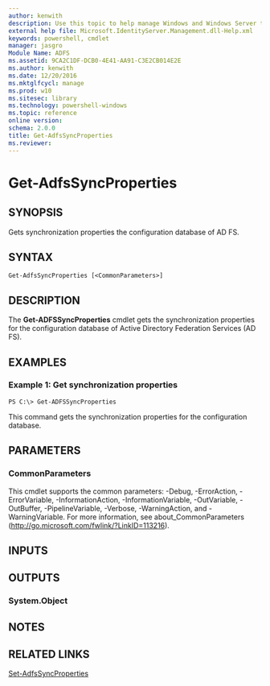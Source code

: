 ```yaml
---
author: kenwith
description: Use this topic to help manage Windows and Windows Server technologies with Windows PowerShell.
external help file: Microsoft.IdentityServer.Management.dll-Help.xml
keywords: powershell, cmdlet
manager: jasgro
Module Name: ADFS
ms.assetid: 9CA2C1DF-DCB0-4E41-AA91-C3E2CB014E2E
ms.author: kenwith
ms.date: 12/20/2016
ms.mktglfcycl: manage
ms.prod: w10
ms.sitesec: library
ms.technology: powershell-windows
ms.topic: reference
online version: 
schema: 2.0.0
title: Get-AdfsSyncProperties
ms.reviewer:
---
```


# Get-AdfsSyncProperties

## SYNOPSIS
Gets synchronization properties the configuration database of AD FS.

## SYNTAX

```
Get-AdfsSyncProperties [<CommonParameters>]
```

## DESCRIPTION
The **Get-ADFSSyncProperties** cmdlet gets the synchronization properties for the configuration database of Active Directory Federation Services (AD FS).

## EXAMPLES

### Example 1: Get synchronization properties
```
PS C:\> Get-ADFSSyncProperties
```

This command gets the synchronization properties for the configuration database.

## PARAMETERS

### CommonParameters
This cmdlet supports the common parameters: -Debug, -ErrorAction, -ErrorVariable, -InformationAction, -InformationVariable, -OutVariable, -OutBuffer, -PipelineVariable, -Verbose, -WarningAction, and -WarningVariable. For more information, see about_CommonParameters (http://go.microsoft.com/fwlink/?LinkID=113216).

## INPUTS

## OUTPUTS

### System.Object

## NOTES

## RELATED LINKS

[Set-AdfsSyncProperties](./Set-AdfsSyncProperties.md)
